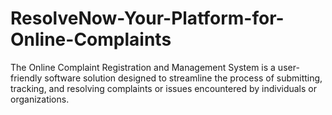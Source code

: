 # ResolveNow-Your-Platform-for-Online-Complaints
The Online Complaint Registration and Management System is a user-friendly software solution designed to streamline the process of submitting, tracking, and resolving complaints or issues encountered by individuals or organizations. 
